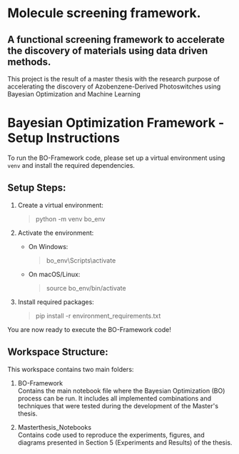 # Molecule screening framework.

## A functional screening framework to accelerate the discovery of materials using data driven methods.

This project is the result of a master thesis with the research purpose of accelerating the discovery of Azobenzene-Derived Photoswitches using Bayesian Optimization and Machine Learning


Bayesian Optimization Framework - Setup Instructions
====================================================

To run the BO-Framework code, please set up a virtual environment using `venv`
and install the required dependencies.

Setup Steps:
------------

1. Create a virtual environment:
   > python -m venv bo_env

2. Activate the environment:
   - On Windows:
     > bo_env\Scripts\activate
   - On macOS/Linux:
     > source bo_env/bin/activate

3. Install required packages:
   > pip install -r environment_requirements.txt

You are now ready to execute the BO-Framework code!

Workspace Structure:
--------------------

This workspace contains two main folders:

1. BO-Framework  
   Contains the main notebook file where the Bayesian Optimization (BO) process can be run.
   It includes all implemented combinations and techniques that were tested during the
   development of the Master's thesis.

2. Masterthesis_Notebooks  
   Contains code used to reproduce the experiments, figures, and diagrams presented in
   Section 5 (Experiments and Results) of the thesis.